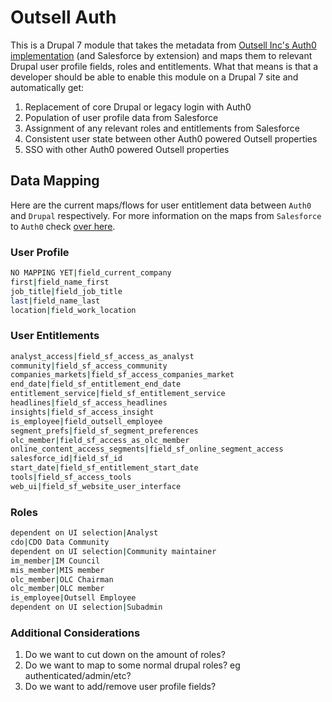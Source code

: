 Outsell Auth
============

This is a Drupal 7 module that takes the metadata from [Outsell Inc's Auth0 implementation](https://github.com/teamoutsell/auth0) (and Salesforce by extension) and maps them to relevant Drupal user profile fields, roles and entitlements. What that means is that a developer should be able to enable this module on a Drupal 7 site and automatically get:

  1. Replacement of core Drupal or legacy login with Auth0
  2. Population of user profile data from Salesforce
  3. Assignment of any relevant roles and entitlements from Salesforce
  4. Consistent user state between other Auth0 powered Outsell properties
  5. SSO with other Auth0 powered Outsell properties

Data Mapping
------------

Here are the current maps/flows for user entitlement data between `Auth0` and `Drupal` respectively. For more information on the maps from `Salesforce` to `Auth0` check [over here](https://github.com/teamoutsell/auth0/blob/master/rules/get-salesforce-data.js#L403).

### User Profile

```bash
NO MAPPING YET|field_current_company
first|field_name_first
job_title|field_job_title
last|field_name_last
location|field_work_location
```

### User Entitlements

```bash
analyst_access|field_sf_access_as_analyst
community|field_sf_access_community
companies_markets|field_sf_access_companies_market
end_date|field_sf_entitlement_end_date
entitlement_service|field_sf_entitlement_service
headlines|field_sf_access_headlines
insights|field_sf_access_insight
is_employee|field_outsell_employee
segment_prefs|field_sf_segment_preferences
olc_member|field_sf_access_as_olc_member
online_content_access_segments|field_sf_online_segment_access
salesforce_id|field_sf_id
start_date|field_sf_entitlement_start_date
tools|field_sf_access_tools
web_ui|field_sf_website_user_interface
```

### Roles

```bash
dependent on UI selection|Analyst
cdo|CDO Data Community
dependent on UI selection|Community maintainer
im_member|IM Council
mis_member|MIS member
olc_member|OLC Chairman
olc_member|OLC member
is_employee|Outsell Employee
dependent on UI selection|Subadmin
```

### Additional Considerations

  1. Do we want to cut down on the amount of roles?
  2. Do we want to map to some normal drupal roles? eg authenticated/admin/etc?
  3. Do we want to add/remove user profile fields?

